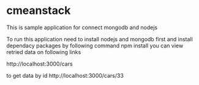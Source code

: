 cmeanstack
==========
This is sample application for connect mongodb and nodejs

To run this application need to install nodejs and mongodb first and install dependacy packages by following command
    npm install 
you can view retried data on following links 

http://localhost:3000/cars 

to get data by id
http://localhost:3000/cars/33 
